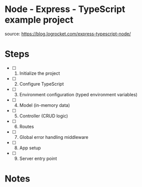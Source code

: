 # Node - Express - TypeScript example project

source: https://blog.logrocket.com/express-typescript-node/

# Steps

- [ ] 1. Initialize the project
- [ ] 2. Configure TypeScript
- [ ] 3. Environment configuration (typed environment variables)
- [ ] 4. Model (in-memory data)
- [ ] 5. Controller (CRUD logic)
- [ ] 6. Routes
- [ ] 7. Global error handling middleware
- [ ] 8. App setup
- [ ] 9. Server entry point

# Notes
